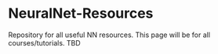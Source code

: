 # NeuralNet-Resources
Repository for all useful NN resources.
This page will be for all courses/tutorials.
TBD
